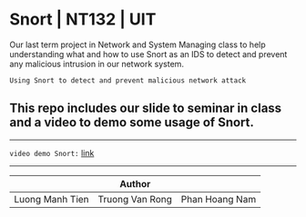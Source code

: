 # Snort | NT132 | UIT 

Our last term project in Network and System Managing class to help understanding what and how to use Snort as an IDS to detect and prevent any malicious intrusion in our network system.

`Using Snort to detect and prevent malicious network attack`

This repo includes our slide to seminar in class and a video to demo some usage of Snort.
---

---
`video demo Snort:` [link](https://youtu.be/ubVxjJxyDLA)

---

<table>
    <thead>
        <tr>
            <th colspan=3>Author</th>
        </tr>
    </thead>
    <tbody>
        <tr>
            <td>Luong Manh Tien</td>
            <td>Truong Van Rong</td>
            <td>Phan Hoang Nam</td>
        </tr>
    </tbody>
</table>
